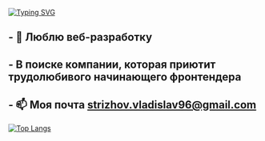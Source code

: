 [![Typing SVG](https://readme-typing-svg.herokuapp.com?color=%2336BCF7&lines=👋+Привет,+Я+@CodeforMood)](https://git.io/typing-svg)

## - 👀 Люблю веб-разработку
## - В поиске компании, которая приютит трудолюбивого начинающего фронтендера
## - 📫 Моя почта strizhov.vladislav96@gmail.com

[![Top Langs](https://github-readme-stats.vercel.app/api/top-langs/?username=CodeforMood&layout=compact)](https://github.com/CodeforMood/github-readme-stats)
